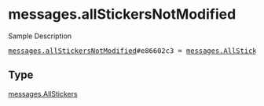 # messages.allStickersNotModified

Sample Description

<pre>
<a href="../constructor/messages.allStickersNotModified.md">messages.allStickersNotModified</a>#e86602c3 = <a href="../type/messages.AllStickers.md">messages.AllStickers</a>;</pre>

## Type

<a href="../type/messages.AllStickers.md">messages.AllStickers</a>
